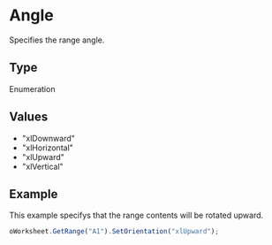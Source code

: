 # Angle

Specifies the range angle.

## Type

Enumeration

## Values

- "xlDownward"
- "xlHorizontal"
- "xlUpward"
- "xlVertical"


## Example

This example specifys that the range contents will be rotated upward.

```javascript
oWorksheet.GetRange("A1").SetOrientation("xlUpward");
```
